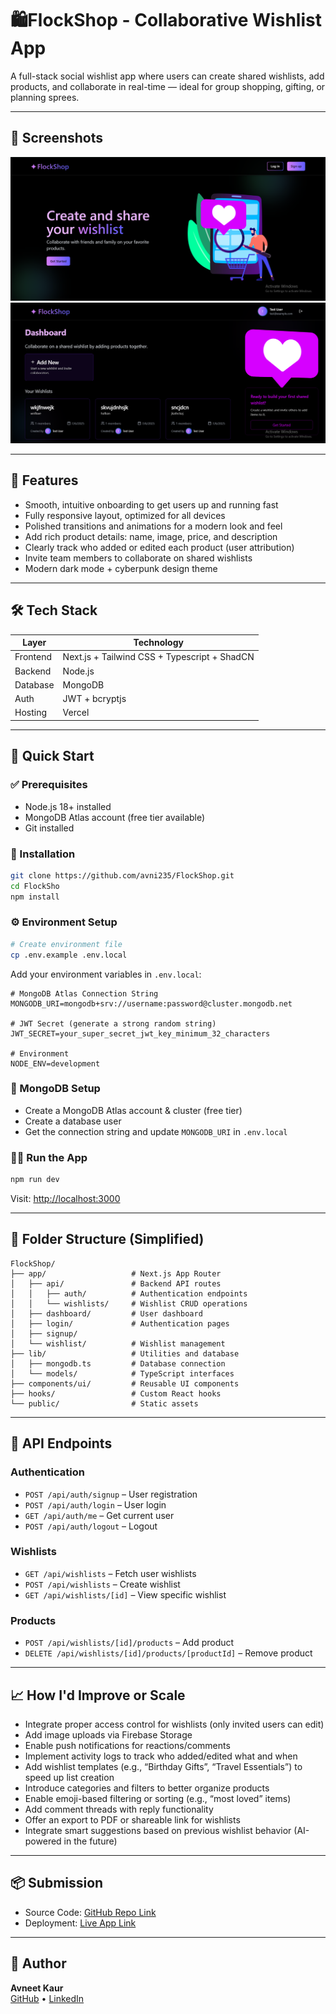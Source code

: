 
# 🛍️FlockShop - Collaborative Wishlist App

A full-stack social wishlist app where users can create shared wishlists, add products, and collaborate in real-time — ideal for group shopping, gifting, or planning sprees.

---

## 📸 Screenshots

![Home Screenshot](public/home.PNG)
![Dashboard Screenshot](public/dashboard.PNG)


---

## 🚀 Features

- Smooth, intuitive onboarding to get users up and running fast
- Fully responsive layout, optimized for all devices
- Polished transitions and animations for a modern look and feel
- Add rich product details: name, image, price, and description
- Clearly track who added or edited each product (user attribution)
- Invite team members to collaborate on shared wishlists
- Modern dark mode + cyberpunk design theme 

---

## 🛠️ Tech Stack

| Layer      | Technology                    |
|------------|-------------------------------|
| Frontend   | Next.js + Tailwind CSS + Typescript + ShadCN      |
| Backend    | Node.js |
| Database   | MongoDB |
| Auth       | JWT + bcryptjs       |
| Hosting    | Vercel  |

---

## 🚀 Quick Start

### ✅ Prerequisites
- Node.js 18+ installed
- MongoDB Atlas account (free tier available)
- Git installed

### 🧱 Installation

```bash
git clone https://github.com/avni235/FlockShop.git
cd FlockSho
npm install
```

### ⚙️ Environment Setup

```bash
# Create environment file
cp .env.example .env.local
```

Add your environment variables in `.env.local`:

```env
# MongoDB Atlas Connection String
MONGODB_URI=mongodb+srv://username:password@cluster.mongodb.net

# JWT Secret (generate a strong random string)
JWT_SECRET=your_super_secret_jwt_key_minimum_32_characters

# Environment
NODE_ENV=development
```

### 🔌 MongoDB Setup
- Create a MongoDB Atlas account & cluster (free tier)
- Create a database user
- Get the connection string and update `MONGODB_URI` in `.env.local`

### 🏃‍♀️ Run the App

```bash
npm run dev
```

Visit: [http://localhost:3000](http://localhost:3000)

---


## 📁 Folder Structure (Simplified)

```
FlockShop/
├── app/                   # Next.js App Router
│   ├── api/               # Backend API routes
│   │   ├── auth/          # Authentication endpoints
│   │   └── wishlists/     # Wishlist CRUD operations
│   ├── dashboard/         # User dashboard
│   ├── login/             # Authentication pages
│   ├── signup/
│   └── wishlist/          # Wishlist management
├── lib/                   # Utilities and database
│   ├── mongodb.ts         # Database connection
│   └── models/            # TypeScript interfaces
├── components/ui/         # Reusable UI components
├── hooks/                 # Custom React hooks
└── public/                # Static assets
```

---

## 🔧 API Endpoints

### Authentication
- `POST /api/auth/signup` – User registration
- `POST /api/auth/login` – User login
- `GET /api/auth/me` – Get current user
- `POST /api/auth/logout` – Logout

### Wishlists
- `GET /api/wishlists` – Fetch user wishlists
- `POST /api/wishlists` – Create wishlist
- `GET /api/wishlists/[id]` – View specific wishlist

### Products
- `POST /api/wishlists/[id]/products` – Add product
- `DELETE /api/wishlists/[id]/products/[productId]` – Remove product


---

## 📈 How I'd Improve or Scale

- Integrate proper access control for wishlists (only invited users can edit)
- Add image uploads via Firebase Storage
- Enable push notifications for reactions/comments
- Implement activity logs to track who added/edited what and when
- Add wishlist templates (e.g., “Birthday Gifts”, “Travel Essentials”) to speed up list creation
- Introduce categories and filters to better organize products
- Enable emoji-based filtering or sorting (e.g., “most loved” items)
- Add comment threads with reply functionality
- Offer an export to PDF or shareable link for wishlists
- Integrate smart suggestions based on previous wishlist behavior (AI-powered in the future)

---

## 📦 Submission

- Source Code: [GitHub Repo Link](https://github.com/avni235/FlockShop.git)
- Deployment: [Live App Link](https://wishlist-app.vercel.app/)

---

## 🙌 Author

**Avneet Kaur**  
[GitHub](https://github.com/avni235) • [LinkedIn](https://linkedin.com/in/avneet-kaur2)
